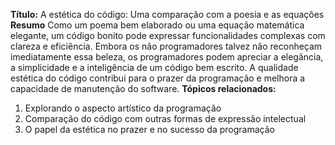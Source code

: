 
**Título:** A estética do código: Uma comparação com a poesia e as equações
**Resumo**
Como um poema bem elaborado ou uma equação matemática elegante, um código bonito pode expressar funcionalidades complexas com clareza e eficiência. Embora os não programadores talvez não reconheçam imediatamente essa beleza, os programadores podem apreciar a elegância, a simplicidade e a inteligência de um código bem escrito. A qualidade estética do código contribui para o prazer da programação e melhora a capacidade de manutenção do software.
**Tópicos relacionados:**
1. Explorando o aspecto artístico da programação
2. Comparação do código com outras formas de expressão intelectual
3. O papel da estética no prazer e no sucesso da programação
